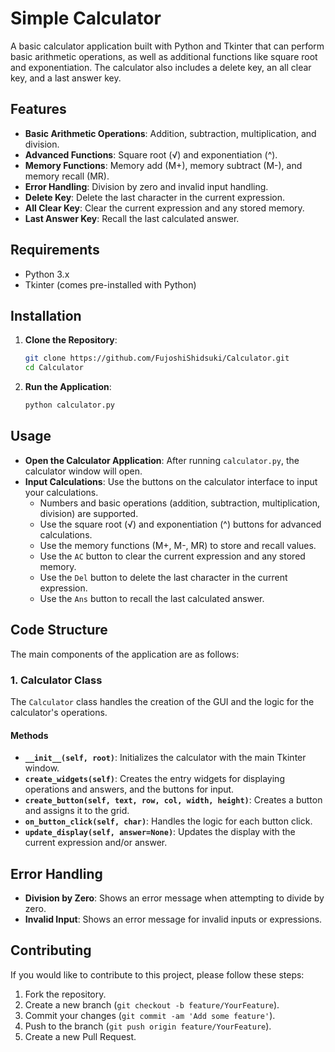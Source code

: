 # Simple Calculator

A basic calculator application built with Python and Tkinter that can perform basic arithmetic operations, as well as additional functions like square root and exponentiation. The calculator also includes a delete key, an all clear key, and a last answer key.

## Features

- **Basic Arithmetic Operations**: Addition, subtraction, multiplication, and division.
- **Advanced Functions**: Square root (√) and exponentiation (^).
- **Memory Functions**: Memory add (M+), memory subtract (M-), and memory recall (MR).
- **Error Handling**: Division by zero and invalid input handling.
- **Delete Key**: Delete the last character in the current expression.
- **All Clear Key**: Clear the current expression and any stored memory.
- **Last Answer Key**: Recall the last calculated answer.

## Requirements

- Python 3.x
- Tkinter (comes pre-installed with Python)

## Installation

1. **Clone the Repository**:
    ```sh
    git clone https://github.com/FujoshiShidsuki/Calculator.git
    cd Calculator
    ```

2. **Run the Application**:
    ```sh
    python calculator.py
    ```

## Usage

- **Open the Calculator Application**: After running `calculator.py`, the calculator window will open.
- **Input Calculations**: Use the buttons on the calculator interface to input your calculations.
  - Numbers and basic operations (addition, subtraction, multiplication, division) are supported.
  - Use the square root (√) and exponentiation (^) buttons for advanced calculations.
  - Use the memory functions (M+, M-, MR) to store and recall values.
  - Use the `AC` button to clear the current expression and any stored memory.
  - Use the `Del` button to delete the last character in the current expression.
  - Use the `Ans` button to recall the last calculated answer.

## Code Structure

The main components of the application are as follows:

### 1. Calculator Class

The `Calculator` class handles the creation of the GUI and the logic for the calculator's operations.

#### Methods

- **`__init__(self, root)`**: Initializes the calculator with the main Tkinter window.
- **`create_widgets(self)`**: Creates the entry widgets for displaying operations and answers, and the buttons for input.
- **`create_button(self, text, row, col, width, height)`**: Creates a button and assigns it to the grid.
- **`on_button_click(self, char)`**: Handles the logic for each button click.
- **`update_display(self, answer=None)`**: Updates the display with the current expression and/or answer.

## Error Handling

- **Division by Zero**: Shows an error message when attempting to divide by zero.
- **Invalid Input**: Shows an error message for invalid inputs or expressions.

## Contributing

If you would like to contribute to this project, please follow these steps:

1. Fork the repository.
2. Create a new branch (`git checkout -b feature/YourFeature`).
3. Commit your changes (`git commit -am 'Add some feature'`).
4. Push to the branch (`git push origin feature/YourFeature`).
5. Create a new Pull Request.
